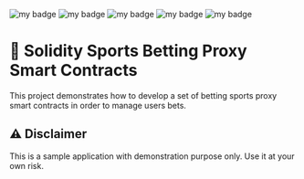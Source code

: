 ![my badge](https://badgen.net/badge/license/MIT/green) ![my badge](https://badgen.net/badge/version/v1.0.0/green) ![my badge](https://badgen.net/badge/icon/v8.5.5/green?icon=npm&label) ![my badge](https://badgen.net/badge/nodejs/v16.15.0/green) ![my badge](https://badgen.net/badge/solidity-compiler/v0.8.18/green)

# 🔖 Solidity Sports Betting Proxy Smart Contracts

This project demonstrates how to develop a set of betting sports proxy smart contracts in order to manage users bets.

## ⚠ Disclaimer

This is a sample application with demonstration purpose only. Use it at your own risk.

